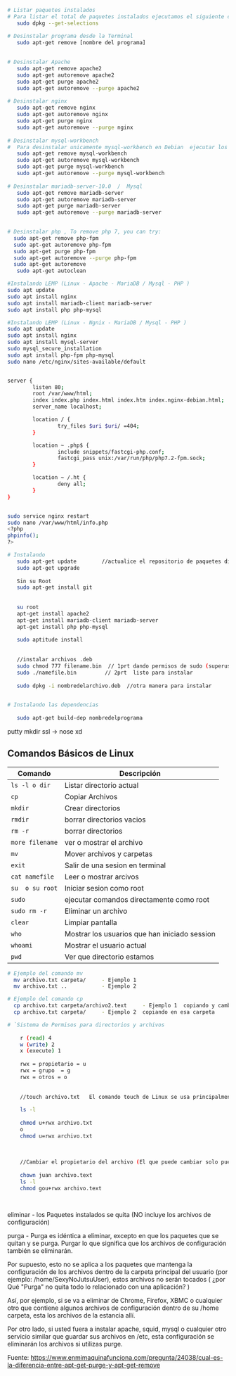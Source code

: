 
```sh
# Listar paquetes instalados
# Para listar el total de paquetes instalados ejecutamos el siguiente comando.
   sudo dpkg --get-selections

# Desinstalar programa desde la Terminal
   sudo apt-get remove [nombre del programa] 
   
   
# Desinstalar Apache
   sudo apt-get remove apache2
   sudo apt-get autoremove apache2
   sudo apt-get purge apache2
   sudo apt-get autoremove --purge apache2
   
# Desinstalar nginx 
   sudo apt-get remove nginx
   sudo apt-get autoremove nginx
   sudo apt-get purge nginx
   sudo apt-get autoremove --purge nginx
   
# Desinstalar mysql-workbench 
#  Para desinstalar unicamente mysql-workbench en Debian  ejecutar los siguientes comandos:
   sudo apt-get remove mysql-workbench
   sudo apt-get autoremove mysql-workbench
   sudo apt-get purge mysql-workbench
   sudo apt-get autoremove --purge mysql-workbench
   
# Desinstalar mariadb-server-10.0  /  Mysql
   sudo apt-get remove mariadb-server
   sudo apt-get autoremove mariadb-server
   sudo apt-get purge mariadb-server
   sudo apt-get autoremove --purge mariadb-server
   

# Desinstalar php , To remove php 7, you can try:
  sudo apt-get remove php-fpm
  sudo apt-get autoremove php-fpm
  sudo apt-get purge php-fpm
  sudo apt-get autoremove --purge php-fpm
  sudo apt-get autoremove
   sudo apt-get autoclean
```


```sh
#Instalando LEMP (Linux - Apache - MariaDB / Mysql - PHP )
sudo apt update
sudo apt install nginx
sudo apt install mariadb-client mariadb-server
sudo apt install php php-mysql

#Instalando LEMP (Linux - Ngnix - MariaDB / Mysql - PHP )
sudo apt update
sudo apt install nginx
sudo apt install mysql-server
sudo mysql_secure_installation
sudo apt install php-fpm php-mysql
sudo nano /etc/nginx/sites-available/default


server {
        listen 80;
        root /var/www/html;
        index index.php index.html index.htm index.nginx-debian.html;
        server_name localhost;

        location / {
                try_files $uri $uri/ =404;
        }

        location ~ .php$ {
                include snippets/fastcgi-php.conf;
                fastcgi_pass unix:/var/run/php/php7.2-fpm.sock;
        }

        location ~ /.ht {
                deny all;
        }
}


sudo service nginx restart
sudo nano /var/www/html/info.php
<?php
phpinfo();
?>


```


```sh
# Instalando
   sudo apt-get update        //actualice el repositorio de paquetes disponibles para instalar.
   sudo apt-get upgrade
   
   Sin su Root
   sudo apt-get install git
    
    
   su root
   apt-get install apache2
   apt-get install mariadb-client mariadb-server
   apt-get install php php-mysql
   
   sudo aptitude install
   
   
   //instalar archivos .deb
   sudo chmod 777 filename.bin  // 1prt dando permisos de sudo (superusuario para instalar 
   sudo ./namefile.bin         // 2prt  listo para instalar    
   
   sudo dpkg -i nombredelarchivo.deb  //otra manera para instalar
   
```

```sh
# Instalando las dependencias
    
   sudo apt-get build-dep nombredelprograma
```


 putty
mkdir ssl -> nose xd




## Comandos Básicos de Linux


| Comando | Descripción |
| - | - |
`ls -l o dir `  | Listar directorio actual
`cp`            | Copiar Archivos
`mkdir`         | Crear directorios
`rmdir`         | borrar directorios vacios
`rm -r`         | borrar directorios 
`more filename`  | ver o mostrar el archivo
`mv `           | Mover archivos y carpetas
`exit `         | Salir de una sesion en terminal
`cat namefile`  | Leer o mostrar arcivos
`su  o su root` | Iniciar sesion como root
`sudo`          | ejecutar comandos directamente como root
`sudo rm -r`    | Eliminar un archivo
`clear`         | Limpiar pantalla
`who`           | Mostrar los usuarios que han iniciado session
`whoami`        | Mostrar el usuario actual
`pwd`           | Ver que directorio estamos


```sh
# Ejemplo del comando mv
  mv archivo.txt carpeta/     - Ejemplo 1
  mv archivo.txt ..           - Ejemplo 2
```


```sh
# Ejemplo del comando cp
  cp archivo.txt carpeta/archivo2.text     - Ejemplo 1  copiando y cambiando de nombre  en esa carpeta
  cp archivo.txt carpeta/     - Ejemplo 2  copiando en esa carpeta
```


```sh
# `Sistema de Permisos para directorios y archivos
    
    r (read) 4
    w (write) 2
    x (execute) 1
    
    rwx = propietario = u
    rwx = grupo  = g
    rwx = otros = o
    
    
    //touch archivo.txt   El comando touch de Linux se usa principalmente para crear archivos vacíos 
    
    ls -l
    
    chmod u+rwx archivo.txt
    o 
    chmod u=rwx archivo.txt
    
    
    
    //Cambiar el propietario del archivo (El que puede cambiar solo puede hacer el root)
    
    chown juan archivo.text
    ls -l
    chmod gou+rwx archivo.text
    
    
```








eliminar - los Paquetes instalados se quita (NO incluye los archivos de configuración)

purga - Purga es idéntica a eliminar, excepto en que los paquetes que se quitan y se purga. Purgar lo que significa que los archivos de configuración también se eliminarán.

Por supuesto, esto no se aplica a los paquetes que mantenga la configuración de los archivos dentro de la carpeta principal del usuario (por ejemplo: /home/SexyNoJutsuUser), estos archivos no serán tocados ( ¿por Qué "Purga" no quita todo lo relacionado con una aplicación? )

Así, por ejemplo, si se va a eliminar de Chrome, Firefox, XBMC o cualquier otro que contiene algunos archivos de configuración dentro de su /home carpeta, esta los archivos de la estancia allí.

Por otro lado, si usted fuera a instalar apache, squid, mysql o cualquier otro servicio similar que guardar sus archivos en /etc, esta configuración se eliminarán los archivos si utilizas purge.

Fuente: https://www.enmimaquinafunciona.com/pregunta/24038/cual-es-la-diferencia-entre-apt-get-purge-y-apt-get-remove
